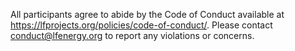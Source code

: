 All	participants agree to abide by the Code of Conduct available at https://lfprojects.org/policies/code-of-conduct/. Please contact conduct@lfenergy.org to report any violations or concerns.